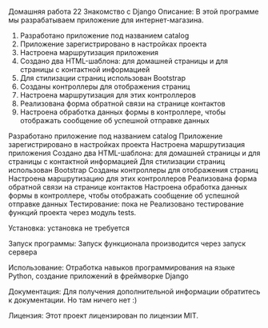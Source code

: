 Домашняя работа 22 Знакомство с Django
Описание:
В этой программе мы разрабатываем приложение для интернет-магазина.
1. Разработано приложение под названием catalog
2. Приложение зарегистрировано в настройках проекта
3. Настроена маршрутизация приложения
4. Создано два HTML-шаблона: для домашней страницы и для страницы с контактной информацией
5. Для стилизации страниц использован Bootstrap
6. Созданы контроллеры для отображения страниц
7. Настроена маршрутизация для этих контроллеров
8. Реализована форма обратной связи на странице контактов
9. Настроена обработка данных формы в контроллере,
чтобы отображать сообщение об успешной отправке данных

Разработано приложение под названием catalog
Приложение зарегистрировано в настройках проекта
Настроена маршрутизация приложения
Создано два HTML-шаблона: для домашней страницы и для страницы с контактной информацией
Для стилизации страниц использован Bootstrap
Созданы контроллеры для отображения страниц
Настроена маршрутизацию для этих контроллеров
Реализована форма обратной связи на странице контактов
Настроена обработка данных формы в контроллере, чтобы отображать сообщение об успешной отправке данных
Тестирование:
пока не Реализовано тестирование функций проекта через модуль tests.

Установка:
установка не требуется

Запуск программы:
Запуск функционала производится через запуск сервера

Использование:
Отработка навыков программирования на языке Python, создание приложений в фреймворке Django

Документация:
Для получения дополнительной информации обратитесь к документации. Но там ничего нет :)

Лицензия:
Этот проект лицензирован по лицензии MIT.
